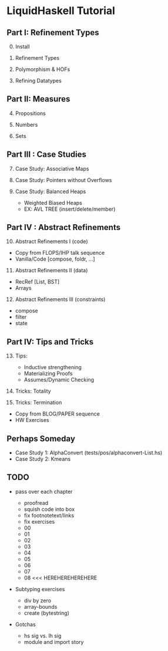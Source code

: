 # LiquidHaskell Tutorial


## Part I: Refinement Types

0. Install

1. Refinement Types

2. Polymorphism & HOFs

3. Refining Datatypes

## Part II: Measures

4. Propositions

5. Numbers

6. Sets

## Part III : Case Studies

7. Case Study: Associative Maps

8. Case Study: Pointers without Overflows

9. Case Study: Balanced Heaps
   + Weighted Biased Heaps
   + EX: AVL TREE (insert/delete/member)
 
## Part IV : Abstract Refinements 

10. Abstract Refinements I (code)
  + Copy from FLOPS/IHP talk sequence
  + Vanilla/Code [compose, foldr, ...]

11. Abstract Refinements II (data)
  + RecRef [List, BST]
  + Arrays

12. Abstract Refinements III (constraints)
  + compose
  + filter
  + state 

## Part IV: Tips and Tricks

13. Tips:
     + Inductive strengthening 
     + Materializing Proofs
     + Assumes/Dynamic Checking
     
15. Tricks: Totality

16. Tricks: Termination
  + Copy from BLOG/PAPER sequence
  + HW Exercises

## Perhaps Someday

+ Case Study 1: AlphaConvert (tests/pos/alphaconvert-List.hs) 
+ Case Study 2: Kmeans

## TODO 

+ pass over each chapter
    - proofread
    - squish code into box
    - fix footnotetext/links
    - fix exercises 

    + 00
    + 01
    + 02
    - 03
    - 04
    - 05
    - 06
    - 07
    * 08 <<< HEREHEREHEREHERE



+ Subtyping exercises
    - div by zero
    - array-bounds
    - create (bytestring)

+ Gotchas
    - hs sig vs. lh sig
    - module and import story



